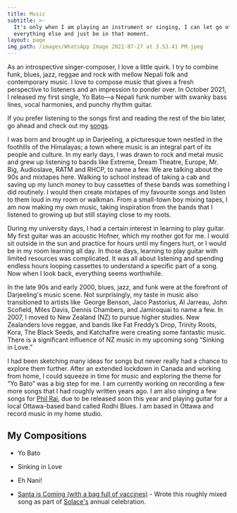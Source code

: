 ```yaml
---
title: Music
subtitle: >-
  It's only when I am playing an instrument or singing, I can let go of
  everything else and just be in that moment.
layout: page
img_path: /images/WhatsApp Image 2021-07-27 at 3.53.41 PM.jpeg
---
```

As an introspective singer-composer, I love a little quirk. I try to combine funk, blues, jazz, reggae and rock with mellow Nepali folk and contemporary music. I love to compose music that gives a fresh perspective to listeners and an impression to ponder over. In October 2021, I released my first single, Yo Bato—a Nepali funk number with swanky bass lines, vocal harmonies, and punchy rhythm guitar.

If you prefer listening to the songs first and reading the rest of the bio later, go ahead and check out my [songs](#songs).

I was born and brought up in Darjeeling, a picturesque town nestled in the foothills of the Himalayas; a town where music is an integral part of its people and culture. In my early days, I was drawn to rock and metal music and grew up listening to bands like Extreme, Dream Theatre, Europe, Mr. Big, Audioslave, RATM and RHCP, to name a few. We are talking about the 90s and mixtapes here. Walking to school instead of taking a cab and saving up my lunch money to buy cassettes of these bands was something I did routinely. I would then create mixtapes of my favourite songs and listen to them loud in my room or walkman. From a small-town boy mixing tapes, I am now making my own music, taking inspiration from the bands that I listened to growing up but still staying close to my roots.

During my university days, I had a certain interest in learning to play guitar. My first guitar was an acoustic Hofner, which my mother got for me. I would sit outside in the sun and practice for hours until my fingers hurt, or I would be in my room learning all day. In those days, learning to play guitar with limited resources was complicated. It was all about listening and spending endless hours looping cassettes to understand a specific part of a song. Now when I look back, everything seems worthwhile. 

In the late 90s and early 2000, blues, jazz, and funk were at the forefront of Darjeeling's music scene. Not surprisingly, my taste in music also transitioned to artists like  George Benson, Jaco Pastorius, Al Jarreau, John Scofield, Miles Davis, Dennis Chambers, and Jamiroquai to name a few. In 2007, I moved to New Zealand (NZ) to pursue higher studies. New Zealanders love reggae, and bands like Fat Freddy’s Drop, Trinity Roots, Kora, The Black Seeds, and Katchafire were creating some fantastic music. There is a significant influence of NZ music in my upcoming song “Sinking in Love.”

I had been sketching many ideas for songs but never really had a chance to explore them further. After an extended lockdown in Canada and working from home, I could squeeze in time for music and exploring the theme for “Yo Bato” was a big step for me. I am currently working on recording a few more songs that I had roughly written years ago. I am also singing a few songs for [Phil Rai](https://www.instagram.com/philraiz/?hl=en), due to be released soon this year and playing guitar for a local Ottawa-based band called Rodhi Blues. I am based in Ottawa and record music in my home studio.

### <a name="songs"></a>

## My Compositions

*   Yo Bato

*   Sinking in Love

*   Eh Nani!

*   [Santa is Coming (with a bag full of vaccines)](https://www.instagram.com/tv/CIYl4FBhNj7/?utm_source=ig_web_copy_link) - Wrote this roughly mixed song as part of [Solace's](https://solace.com/) annual celebration.
